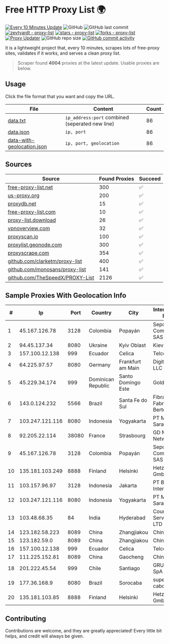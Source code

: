 
# Free HTTP Proxy List 🌍

[![Every 10 Minutes Update](https://github.com/mertguvencli/http-proxy-list/actions/workflows/main.yml/badge.svg?branch=main)](https://github.com/mertguvencli/http-proxy-list/actions/workflows/main.yml)
![GitHub](https://img.shields.io/github/license/mertguvencli/http-proxy-list)
![GitHub last commit](https://img.shields.io/github/last-commit/mertguvencli/http-proxy-list)
[![zevtyardt - proxy-list](https://img.shields.io/static/v1?label=zevtyardt&message=proxy-list&color=blue&logo=github)](https://github.com/zevtyardt/proxy-list "Go to GitHub repo")
[![stars - proxy-list](https://img.shields.io/github/stars/zevtyardt/proxy-list?style=social)](https://github.com/zevtyardt/proxy-list)
[![forks - proxy-list](https://img.shields.io/github/forks/zevtyardt/proxy-list?style=social)](https://github.com/zevtyardt/proxy-list)
[![Proxy Updater](https://github.com/zevtyardt/proxy-list/workflows/Proxy%20Updater/badge.svg)](https://github.com/zevtyardt/proxy-list/actions?query=workflow:"Proxy+Updater")
![GitHub repo size](https://img.shields.io/github/repo-size/zevtyardt/proxy-list)
[![GitHub commit activity](https://img.shields.io/github/commit-activity/m/zevtyardt/proxy-list?logo=commits)](https://github.com/zevtyardt/proxy-list/commits/main)

It is a lightweight project that, every 10 minutes, scrapes lots of free-proxy sites, validates if it works, and serves a clean proxy list.

> Scraper found **4004** proxies at the latest update. Usable proxies are below.

## Usage

Click the file format that you want and copy the URL.

|File|Content|Count|
|----|-------|-----|
|[data.txt](https://raw.githubusercontent.com/mertguvencli/http-proxy-list/main/proxy-list/data.txt)|`ip_address:port` combined (seperated new line)|86|
|[data.json](https://raw.githubusercontent.com/mertguvencli/http-proxy-list/main/proxy-list/data.json)|`ip, port`|86|
|[data-with-geolocation.json](https://raw.githubusercontent.com/mertguvencli/http-proxy-list/main/proxy-list/data-with-geolocation.json)|`ip, port, geolocation`|86|

## Sources

|Source|Found Proxies|Succeed|
|------|-------------|-------|
|[free-proxy-list.net](https://free-proxy-list.net)|300|✅|
|[us-proxy.org](https://www.us-proxy.org)|200|✅|
|[proxydb.net](http://proxydb.net)|15|✅|
|[free-proxy-list.com](https://free-proxy-list.com/?page=&port=&type%5B%5D=http&type%5B%5D=https&up_time=0&search=Search)|10|✅|
|[proxy-list.download](https://www.proxy-list.download/HTTP)|26|✅|
|[vpnoverview.com](https://vpnoverview.com/privacy/anonymous-browsing/free-proxy-servers)|32|✅|
|[proxyscan.io](https://www.proxyscan.io)|100|✅|
|[proxylist.geonode.com](https://proxylist.geonode.com/api/proxy-list?limit=300&page=1&sort_by=lastChecked&sort_type=desc&protocols=http,https)|300|✅|
|[proxyscrape.com](https://api.proxyscrape.com/v2/?request=displayproxies&protocol=http&timeout=10000&country=all&ssl=all&anonymity=all)|354|✅|
|[github.com/clarketm/proxy-list](https://raw.githubusercontent.com/clarketm/proxy-list/master/proxy-list-raw.txt)|400|✅|
|[github.com/monosans/proxy-list](https://raw.githubusercontent.com/monosans/proxy-list/main/proxies/http.txt)|141|✅|
|[github.com/TheSpeedX/PROXY-List](https://raw.githubusercontent.com/TheSpeedX/PROXY-List/master/http.txt)|2126|✅|


## Sample Proxies With Geolocation Info

|#|Ip|Port|Country|City|Internet Service Provider|
|-|--|----|-------|----|-------------------------|
|1|45.167.126.78|3128|Colombia|Popayán|Sepcom Comunicaciones SAS|
|2|94.45.137.34|8080|Ukraine|Kyiv Oblast|Kievline LLC|
|3|157.100.12.138|999|Ecuador|Celica|Telconet S.A|
|4|64.225.97.57|8080|Germany|Frankfurt am Main|DigitalOcean, LLC|
|5|45.229.34.174|999|Dominican Republic|Santo Domingo Este|Gold Data C.A.|
|6|143.0.124.232|5566|Brazil|Santa Fe do Sul|FibraON - Fabricio Piloni Bertolo - ME|
|7|103.247.121.116|8080|Indonesia|Yogyakarta|PT Media Sarana Data|
|8|92.205.22.114|38080|France|Strasbourg|GD MASS Network|
|9|45.167.126.78|3128|Colombia|Popayán|Sepcom Comunicaciones SAS|
|10|135.181.103.249|8888|Finland|Helsinki|Hetzner Online GmbH|
|11|103.157.96.97|3128|Indonesia|Jakarta|PT Beon Intermedia|
|12|103.247.121.116|8080|Indonesia|Yogyakarta|PT Media Sarana Data|
|13|103.48.68.35|84|India|Hyderabad|Country Online Services PVT LTD|
|14|123.182.58.223|8089|China|Zhangjiakou|Chinanet|
|15|123.182.59.0|8089|China|Zhangjiakou|Chinanet|
|16|157.100.12.138|999|Ecuador|Celica|Telconet S.A|
|17|111.225.152.81|8089|China|Gaocheng|Chinanet|
|18|201.222.45.54|999|Chile|Santiago|GRUPO ULLOA SpA|
|19|177.36.168.9|8080|Brazil|Sorocaba|super midia tv a cabo ltda|
|20|135.181.103.85|8888|Finland|Helsinki|Hetzner Online GmbH|



## Contributing

Contributions are welcome, and they are greatly appreciated! Every
little bit helps, and credit will always be given.

